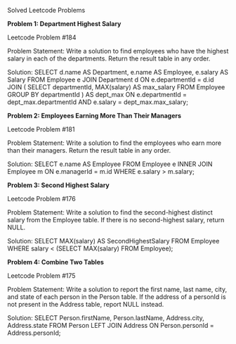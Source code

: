 Solved Leetcode Problems


**Problem 1: Department Highest Salary**

Leetcode Problem #184

Problem Statement:
Write a solution to find employees who have the highest salary in each of the departments. Return the result table in any order.


Solution:
SELECT d.name AS Department, e.name AS Employee, e.salary AS Salary
FROM Employee e
JOIN Department d ON e.departmentId = d.id
JOIN (
    SELECT departmentId, MAX(salary) AS max_salary
    FROM Employee
    GROUP BY departmentId
) AS dept_max ON e.departmentId = dept_max.departmentId AND e.salary = dept_max.max_salary;



**Problem 2: Employees Earning More Than Their Managers**


Leetcode Problem #181

Problem Statement:
Write a solution to find the employees who earn more than their managers. Return the result table in any order.


Solution:
SELECT e.name AS Employee 
FROM Employee e 
INNER JOIN Employee m ON e.managerId = m.id 
WHERE e.salary > m.salary;


**Problem 3: Second Highest Salary**


Leetcode Problem #176

Problem Statement:
Write a solution to find the second-highest distinct salary from the Employee table. If there is no second-highest salary, return NULL.


Solution:
SELECT MAX(salary) AS SecondHighestSalary 
FROM Employee 
WHERE salary < (SELECT MAX(salary) FROM Employee);


**Problem 4: Combine Two Tables**


Leetcode Problem #175

Problem Statement:
Write a solution to report the first name, last name, city, and state of each person in the Person table. If the address of a personId is not present in the Address table, report NULL instead.


Solution:
SELECT Person.firstName, Person.lastName, Address.city, Address.state 
FROM Person 
LEFT JOIN Address ON Person.personId = Address.personId;
